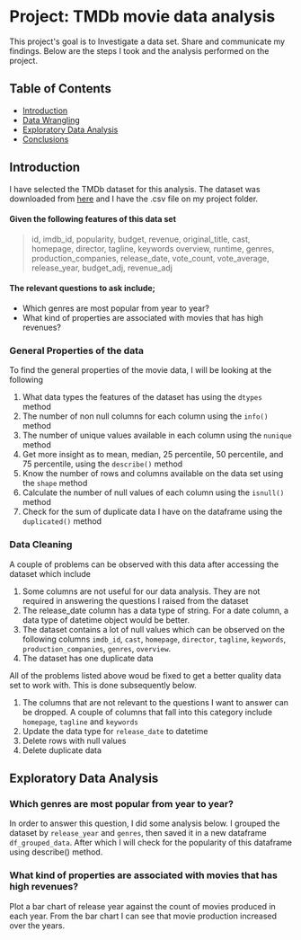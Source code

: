 # Project: TMDb movie data analysis
This project's goal is to Investigate a data set. Share and communicate my findings. Below are the steps I took and the analysis performed on the project.

## Table of Contents
<ul>
<li><a href="#intro">Introduction</a></li>
<li><a href="#wrangling">Data Wrangling</a></li>
<li><a href="#eda">Exploratory Data Analysis</a></li>
<li><a href="#conclusions">Conclusions</a></li>
</ul>

<a id='intro'></a>
## Introduction

I have selected the TMDb dataset for this analysis. The dataset was downloaded from 
[here](https://www.google.com/url?q=https://d17h27t6h515a5.cloudfront.net/topher/2017/October/59dd1c4c_tmdb-movies/tmdb-movies.csv&sa=D&ust=1532469042115000) 
and I have the .csv file on my project folder.  

#### Given the following features of this data set
> id, imdb_id, popularity, budget, revenue, original_title, cast, homepage, director, tagline, keywords
> overview, runtime, genres, production_companies, release_date, vote_count, vote_average, release_year, budget_adj, revenue_adj


#### The relevant questions to ask include;
* Which genres are most popular from year to year?
* What kind of properties are associated with movies that has high revenues?

### General Properties of the data
To find the general properties of the movie data, I will be looking at the following
1. What data types the features of the dataset has using the `dtypes` method
2. The number of non null columns for each column using the `info()` method
3. The number of unique values available in each column using the `nunique` method
4. Get more insight as to mean, median, 25 percentile, 50 percentile, and 75 percentile, using the `describe()` method
5. Know the number of rows and columns available on the data set using the `shape` method
6. Calculate the number of null values of each column using the `isnull()` method
7. Check for the sum of duplicate data I have on the dataframe using the `duplicated()` method

### Data Cleaning 
A couple of problems can be observed with this data after accessing the dataset which include
1. Some columns are not useful for our data analysis. They are not required in answering the questions I raised from the dataset
2. The release_date column has a data type of string. For a date column, a data type of datetime object would be better.
3. The dataset contains a lot of null values which can be observed on the following columns `imdb_id`, `cast`, `homepage`, `director`, 
`tagline`, `keywords`, `production_companies`, `genres`, `overview`. 
4. The dataset has one duplicate data

All of the problems listed above woud be fixed to get a better quality data set to work with. This is done subsequently below. 
1. The columns that are not relevant to the questions I want to answer can be dropped. A couple of columns that fall into 
this category include `homepage`, `tagline` and `keywords`
2. Update the data type for `release_date` to datetime
3. Delete rows with null values
4. Delete duplicate data


<a id='eda'></a>
## Exploratory Data Analysis

### Which genres are most popular from year to year?

In order to answer this question, I did some analysis below. I grouped the dataset by `release_year` and `genres`, 
then saved it in a new dataframe `df_grouped_data`. After which I will check for the popularity of this dataframe using describe() method.

### What kind of properties are associated with movies that has high revenues?
Plot a bar chart of release year against the count of movies produced in each year. From the bar chart I can see that 
movie production increased over the years.
